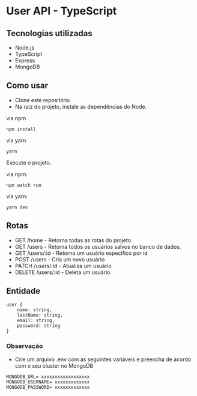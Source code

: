 # User API - TypeScript

## Tecnologias utilizadas

* Node.js
* TypeScript
* Express
* MongoDB

## Como usar
* Clone este repositório
* Na raiz do projeto, instale as dependências do Node.

via npm
```
npm install
```

via yarn
```
yarn 
```

Execute o projeto.

via npm:
```
npm watch run
```

via yarn:
```
yarn dev
```

## Rotas

* GET /home - Retorna todas as rotas do projeto.
* GET /users - Retorna todos os usuários salvos no banco de dados.
* GET /users/:id - Retorna um usuário específico por id
* POST /users - Cria um novo usuário
* PATCH /users/:id - Atualiza um usuário
* DELETE /users/:id - Deleta um usuário

## Entidade
```
user {
    name: string,
    lastName: string,
    email: string,
    password: string
}
```

### Observação
* Crie um arquivo .env com as seguintes variáveis e preencha de acordo com o seu cluster no MongoDB
```
MONGODB_URL= xxxxxxxxxxxxxxxxxx
MONGODB_USERNAME= xxxxxxxxxxxxx
MONGODB_PASSWORD= xxxxxxxxxxxxx
```

